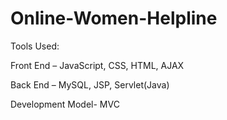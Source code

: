 # Online-Women-Helpline
Tools Used: 

Front End – JavaScript, CSS, HTML, AJAX

Back End – MySQL, JSP, Servlet(Java)

Development Model- MVC
